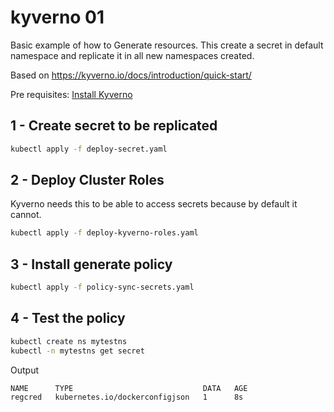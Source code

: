 # kyverno 01

Basic example of how to Generate resources.
This create a secret in default namespace and replicate it in all new namespaces created.

Based on https://kyverno.io/docs/introduction/quick-start/

Pre requisites: [Install Kyverno](../readme.md)


## 1 - Create secret to be replicated

```bash
kubectl apply -f deploy-secret.yaml
```

## 2 - Deploy Cluster Roles
Kyverno needs this to be able to access secrets because by default it cannot.

```bash
kubectl apply -f deploy-kyverno-roles.yaml
```

## 3 - Install generate policy

```bash
kubectl apply -f policy-sync-secrets.yaml
```

## 4 - Test the policy

```bash
kubectl create ns mytestns
kubectl -n mytestns get secret
```
Output
```bash
NAME      TYPE                             DATA   AGE
regcred   kubernetes.io/dockerconfigjson   1      8s
```